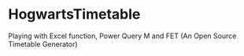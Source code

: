 # HogwartsTimetable
Playing with Excel function, Power Query M and FET (An Open Source Timetable Generator)
